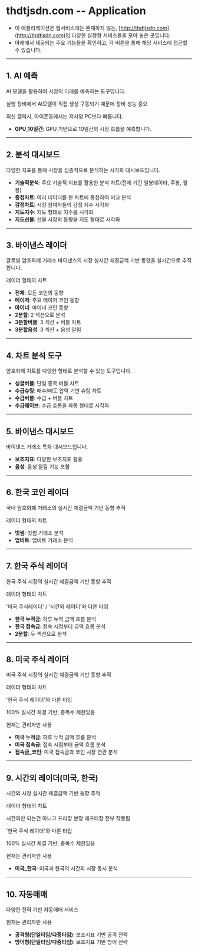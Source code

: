 # thdtjsdn.com -- Application

- 이 애플리케이션은 웹서비스에는 존재하지 않는, [http://thdtjsdn.com](http://thdtjsdn.com)의 다양한 실행형 서비스들을 모아 놓은 곳입니다.
- 아래에서 제공되는 주요 기능들을 확인하고, 각 버튼을 통해 해당 서비스에 접근할 수 있습니다.

---

## 1. AI 예측
AI 모델을 활용하여 시장의 미래를 예측하는 도구입니다.

실행 장비에서 AI모델이 직접 생성 구동되기 때문에 장비 성능 중요

최신 갤럭시, 아이폰등에서는 저사양 PC보다 빠릅니다.

- **GPU_10일간**: GPU 기반으로 10일간의 시장 흐름을 예측합니다.

---

## 2. 분석 대시보드
다양한 지표를 통해 시장을 심층적으로 분석하는 시각화 대시보드입니다.

- **기술적분석**: 주요 기술적 지표를 활용한 분석 차트(전체 기간 일봉데이터, 주봉, 월봉)
- **중첩차트**: 여러 데이터를 한 차트에 중첩하여 비교 분석
- **감정차트**: 시장 참여자들의 감정 지수 시각화
- **지도지수**: 지도 형태로 지수를 시각화
- **지도선물**: 선물 시장의 동향을 지도 형태로 시각화

---

## 3. 바이낸스 레이더
글로벌 암호화폐 거래소 바이낸스의 시장 실시간 체결금액 기반 동향을 실시간으로 추적합니다.

레이더 형태의 차트

- **전체**: 모든 코인의 동향
- **메이저**: 주요 메이저 코인 동향
- **마이너**: 마이너 코인 동향
- **2분할**: 2 섹션으로 분석
- **3분할버블**: 3 섹션 + 버블 차트
- **3분할음성**: 3 섹션 + 음성 알림

---

## 4. 차트 분석 도구
암호화폐 차트를 다양한 형태로 분석할 수 있는 도구입니다.

- **싱글버블**: 단일 종목 버블 차트
- **수급슈팅**: 매수/매도 압력 기반 슈팅 차트
- **수급버블**: 수급 + 버블 차트
- **수급웨이브**: 수급 흐름을 파동 형태로 시각화

---

## 5. 바이낸스 대시보드
바이낸스 거래소 특화 대시보드입니다.

- **보조지표**: 다양한 보조지표 활용
- **음성**: 음성 알림 기능 포함

---

## 6. 한국 코인 레이더
국내 암호화폐 거래소의 실시간 체결금액 기반 동향 추적

레이더 형태의 차트

- **빗썸**: 빗썸 거래소 분석
- **업비트**: 업비트 거래소 분석

---

## 7. 한국 주식 레이더
한국 주식 시장의 실시간 체결금액 기반 동향 추적

레이더 형태의 차트

'미국 주식레이더' / '시간외 레이더'와 다른 타입

- **한국 누적금**: 하루 누적 금액 흐름 분석
- **한국 접속금**: 접속 시점부터 금액 흐름 분석
- **2분할**: 두 섹션으로 분석

---

## 8. 미국 주식 레이더
미국 주식 시장의 실시간 체결금액 기반 동향 추적

레이더 형태의 차트

'한국 주식 레이더'와 다른 타입

100% 실시간 체결 기반, 종목수 제한있음

현재는 관리자만 사용

- **미국 누적금**: 하루 누적 금액 흐름 분석
- **미국 접속금**: 접속 시점부터 금액 흐름 분석
- **접속금_코인**: 미국 접속금과 코인 시장 연관 분석

---

## 9. 시간외 레이더(미국, 한국)
시간외 시장 실시간 체결금액 기반 동향 추적

레이더 형태의 차트

시간외만 되는건 아니고 프리장 본장 애프터장 전부 작동됨

'한국 주식 레이더'와 다른 타입

100% 실시간 체결 기반, 종목수 제한있음

현재는 관리자만 사용

- **미국_한국**: 미국과 한국의 시간외 시장 동시 분석

---

## 10. 자동매매
다양한 전략 기반 자동매매 서비스

현재는 관리자만 사용

- **공격형(단일타임/다중타임)**: 보조지표 기반 공격 전략
- **방어형(단일타임/다중타임)**: 보조지표 기반 방어 전략
